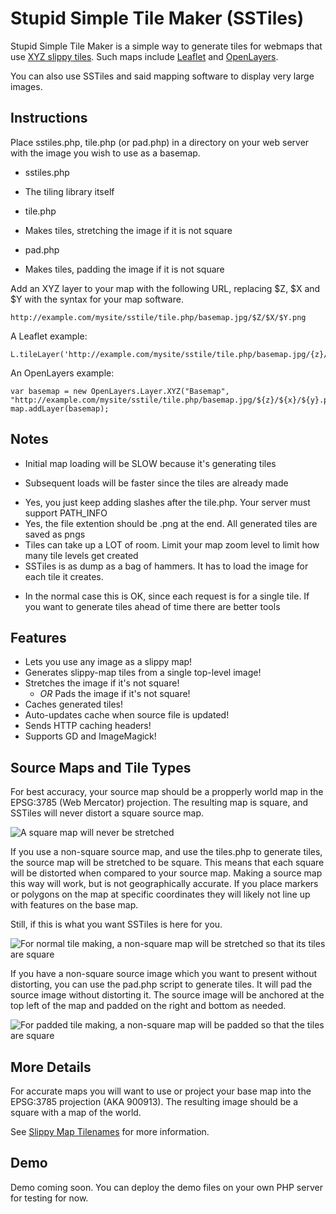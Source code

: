 Stupid Simple Tile Maker (SSTiles)
=======

Stupid Simple Tile Maker is a simple way to generate tiles for webmaps that use 
[XYZ slippy tiles](http://wiki.openstreetmap.org/wiki/Slippy_map_tilenames). Such 
maps include [Leaflet](http://leafletjs.com/) and [OpenLayers](http://openlayers.org/).

You can also use SSTiles and said mapping software to display very large images. 

Instructions
------------

Place sstiles.php, tile.php (or pad.php) in a directory on your web server with 
the image you wish to use as a basemap.

 * sstiles.php
  - The tiling library itself
 * tile.php 
  - Makes tiles, stretching the image if it is not square
 * pad.php
  - Makes tiles, padding the image if it is not square


Add an XYZ layer to your map with the following URL, replacing $Z, $X and $Y 
with the syntax for your map software.

    http://example.com/mysite/sstile/tile.php/basemap.jpg/$Z/$X/$Y.png


A Leaflet example:

    L.tileLayer('http://example.com/mysite/sstile/tile.php/basemap.jpg/{z}/{x}/{y}.png').addTo(map);


An OpenLayers example: 

    var basemap = new OpenLayers.Layer.XYZ("Basemap", "http://example.com/mysite/sstile/tile.php/basemap.jpg/${z}/${x}/${y}.png");
    map.addLayer(basemap);


Notes
-----
 * Initial map loading will be SLOW because it's generating tiles
  - Subsequent loads will be faster since the tiles are already made
 * Yes, you just keep adding slashes after the tile.php. Your server must support PATH_INFO
 * Yes, the file extention should be .png at the end. All generated tiles are saved as pngs
 * Tiles can take up a LOT of room. Limit your map zoom level to limit how many tile levels get created
 * SSTiles is as dump as a bag of hammers. It has to load the image for each tile it creates. 
  - In the normal case this is OK, since each request is for a single tile. If you want to generate tiles ahead of time there are better tools


Features
--------

 * Lets you use any image as a slippy map!
 * Generates slippy-map tiles from a single top-level image!
 * Stretches the image if it's not square!
    * *OR* Pads the image if it's not square!
 * Caches generated tiles!
 * Auto-updates cache when source file is updated!
 * Sends HTTP caching headers! 
 * Supports GD and ImageMagick!


Source Maps and Tile Types
--------------------------

For best accuracy, your source map should be a propperly world map in the 
EPSG:3785 (Web Mercator) projection. The resulting map is square, and SSTiles will 
never distort a square source map.

![A square map will never be stretched](https://raw.github.com/stuporglue/sstiles/master/img/square.png)

If you use a non-square source map, and use the tiles.php to generate tiles, the
source map will be stretched to be square. This means that each square will be 
distorted when compared to your source map. Making a source map this way will 
work, but is not geographically accurate. If you place markers or polygons on the 
map at specific coordinates they will likely not line up with features on the base map.

Still, if this is what you want SSTiles is here for you. 

![For normal tile making, a non-square map will be stretched so that its tiles are square](https://raw.github.com/stuporglue/sstiles/master/img/nonsquare.png)


If you have a non-square source image which you want to present without distorting, 
you can use the pad.php script to generate tiles. It will pad the source image 
without distorting it. The source image will be anchored at the top left of the 
map and padded on the right and bottom as needed.

![For padded tile making, a non-square map will be padded so that the tiles are square](https://raw.github.com/stuporglue/sstiles/master/img/padded.png)

More Details
------------

For accurate maps you will want to use or project your base map into the EPSG:3785 
projection (AKA 900913). The resulting image should be a square with a map of the world.

See [Slippy Map Tilenames](http://wiki.openstreetmap.org/wiki/Slippy_map_tilenames) for more information.

Demo
----
Demo coming soon. You can deploy the demo files on your own PHP server for testing for now. 
